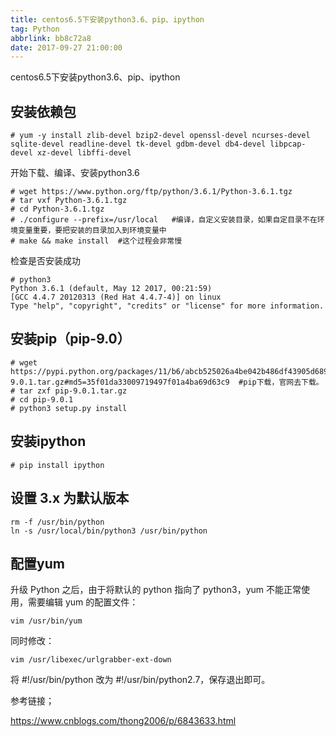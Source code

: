```yaml
---
title: centos6.5下安装python3.6、pip、ipython
tag: Python
abbrlink: bb8c72a8
date: 2017-09-27 21:00:00
---
```


centos6.5下安装python3.6、pip、ipython

<!--more-->

## 安装依赖包

```
# yum -y install zlib-devel bzip2-devel openssl-devel ncurses-devel sqlite-devel readline-devel tk-devel gdbm-devel db4-devel libpcap-devel xz-devel libffi-devel
```

开始下载、编译、安装python3.6

```
# wget https://www.python.org/ftp/python/3.6.1/Python-3.6.1.tgz
# tar vxf Python-3.6.1.tgz
# cd Python-3.6.1.tgz
# ./configure --prefix=/usr/local   #编译，自定义安装目录，如果自定目录不在环境变量重要，要把安装的目录加入到环境变量中
# make && make install  #这个过程会非常慢 
```

检查是否安装成功

```
# python3
Python 3.6.1 (default, May 12 2017, 00:21:59) 
[GCC 4.4.7 20120313 (Red Hat 4.4.7-4)] on linux
Type "help", "copyright", "credits" or "license" for more information.
```

## 安装pip（pip-9.0）

```
# wget https://pypi.python.org/packages/11/b6/abcb525026a4be042b486df43905d6893fb04f05aac21c32c638e939e447/pip-9.0.1.tar.gz#md5=35f01da33009719497f01a4ba69d63c9  #pip下载，官网去下载。
# tar zxf pip-9.0.1.tar.gz 
# cd pip-9.0.1
# python3 setup.py install
```

## 安装ipython

```
# pip install ipython
```

## 设置 3.x 为默认版本

```
rm -f /usr/bin/python
ln -s /usr/local/bin/python3 /usr/bin/python
```



## 配置yum

升级 Python 之后，由于将默认的 python 指向了 python3，yum 不能正常使用，需要编辑 yum 的配置文件：

```
vim /usr/bin/yum
```

同时修改：

```
vim /usr/libexec/urlgrabber-ext-down
```

将 #!/usr/bin/python 改为 #!/usr/bin/python2.7，保存退出即可。

参考链接；

https://www.cnblogs.com/thong2006/p/6843633.html